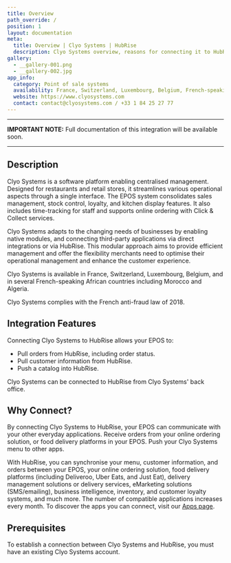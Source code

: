 ```yaml
---
title: Overview
path_override: /
position: 1
layout: documentation
meta:
  title: Overview | Clyo Systems | HubRise
  description: Clyo Systems overview, reasons for connecting it to HubRise and summary of integrated features.
gallery:
  - __gallery-001.png
  - __gallery-002.jpg
app_info:
  category: Point of sale systems
  availability: France, Switzerland, Luxembourg, Belgium, French-speaking Africa
  website: https://www.clyosystems.com
  contact: contact@clyosystems.com / +33 1 84 25 27 77
---
```


---

**IMPORTANT NOTE:** Full documentation of this integration will be available soon.

---

## Description

Clyo Systems is a software platform enabling centralised management. Designed for restaurants and retail stores, it streamlines various operational aspects through a single interface. The EPOS system consolidates sales management, stock control, loyalty, and kitchen display features. It also includes time-tracking for staff and supports online ordering with Click & Collect services.

Clyo Systems adapts to the changing needs of businesses by enabling native modules, and connecting third-party applications via direct integrations or via HubRise. This modular approach aims to provide efficient management and offer the flexibility merchants need to optimise their operational management and enhance the customer experience.

Clyo Systems is available in France, Switzerland, Luxembourg, Belgium, and in several French-speaking African countries including Morocco and Algeria.

Clyo Systems complies with the French anti-fraud law of 2018.

## Integration Features

Connecting Clyo Systems to HubRise allows your EPOS to:

- Pull orders from HubRise, including order status.
- Pull customer information from HubRise.
- Push a catalog into HubRise.

Clyo Systems can be connected to HubRise from Clyo Systems' back office.

## Why Connect?

By connecting Clyo Systems to HubRise, your EPOS can communicate with your other everyday applications. Receive orders from your online ordering solution, or food delivery platforms in your EPOS. Push your Clyo Systems menu to other apps.

With HubRise, you can synchronise your menu, customer information, and orders between your EPOS, your online ordering solution, food delivery platforms (including Deliveroo, Uber Eats, and Just Eat), delivery management solutions or delivery services, eMarketing solutions (SMS/emailing), business intelligence, inventory, and customer loyalty systems, and much more. The number of compatible applications increases every month. To discover the apps you can connect, visit our [Apps page](/apps).

## Prerequisites

To establish a connection between Clyo Systems and HubRise, you must have an existing Clyo Systems account.
